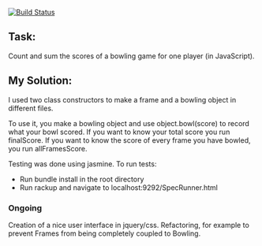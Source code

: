 [![Build Status](https://travis-ci.org/GJMcGowan/bowling-challenge.svg)](https://travis-ci.org/GJMcGowan/bowling-challenge)

Task: 
-----

Count and sum the scores of a bowling game for one player (in JavaScript).

My Solution: 
-----

I used two class constructors to make a frame and a bowling object in different files.

To use it, you make a bowling object and use object.bowl(score) to record what your bowl scored. If you want to know your total score you run finalScore. If you want to know the score of every frame you have bowled, you run allFramesScore.

Testing was done using jasmine. To run tests:
  * Run bundle install in the root directory
  * Run rackup and navigate to localhost:9292/SpecRunner.html

### Ongoing

Creation of a nice user interface in jquery/css.
Refactoring, for example to prevent Frames from being completely coupled to Bowling.